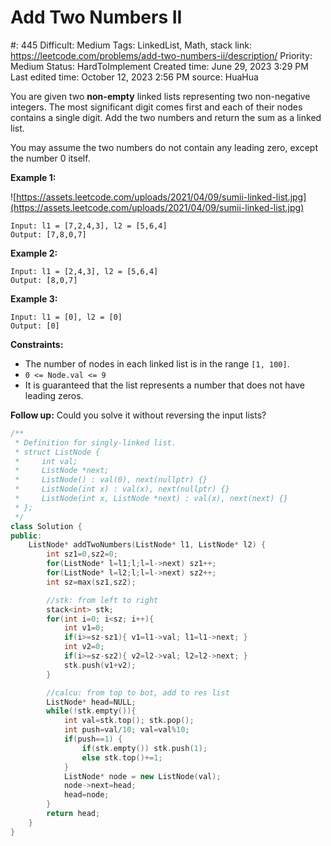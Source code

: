 # Add Two Numbers II

#: 445
Difficult: Medium
Tags: LinkedList, Math, stack
link: https://leetcode.com/problems/add-two-numbers-ii/description/
Priority: Medium
Status: HardToImplement
Created time: June 29, 2023 3:29 PM
Last edited time: October 12, 2023 2:56 PM
source: HuaHua

You are given two **non-empty** linked lists representing two non-negative integers. The most significant digit comes first and each of their nodes contains a single digit. Add the two numbers and return the sum as a linked list.

You may assume the two numbers do not contain any leading zero, except the number 0 itself.

**Example 1:**

![https://assets.leetcode.com/uploads/2021/04/09/sumii-linked-list.jpg](https://assets.leetcode.com/uploads/2021/04/09/sumii-linked-list.jpg)

```
Input: l1 = [7,2,4,3], l2 = [5,6,4]
Output: [7,8,0,7]

```

**Example 2:**

```
Input: l1 = [2,4,3], l2 = [5,6,4]
Output: [8,0,7]

```

**Example 3:**

```
Input: l1 = [0], l2 = [0]
Output: [0]

```

**Constraints:**

- The number of nodes in each linked list is in the range `[1, 100]`.
- `0 <= Node.val <= 9`
- It is guaranteed that the list represents a number that does not have leading zeros.

**Follow up:** Could you solve it without reversing the input lists?

```cpp
/**
 * Definition for singly-linked list.
 * struct ListNode {
 *     int val;
 *     ListNode *next;
 *     ListNode() : val(0), next(nullptr) {}
 *     ListNode(int x) : val(x), next(nullptr) {}
 *     ListNode(int x, ListNode *next) : val(x), next(next) {}
 * };
 */
class Solution {
public:
    ListNode* addTwoNumbers(ListNode* l1, ListNode* l2) {
        int sz1=0,sz2=0; 
        for(ListNode* l=l1;l;l=l->next) sz1++;
        for(ListNode* l=l2;l;l=l->next) sz2++;
        int sz=max(sz1,sz2);

        //stk: from left to right
        stack<int> stk;
        for(int i=0; i<sz; i++){
            int v1=0;
            if(i>=sz-sz1){ v1=l1->val; l1=l1->next; }
            int v2=0;
            if(i>=sz-sz2){ v2=l2->val; l2=l2->next; }
            stk.push(v1+v2);
        }

        //calcu: from top to bot, add to res list
        ListNode* head=NULL;
        while(!stk.empty()){
            int val=stk.top(); stk.pop();
            int push=val/10; val=val%10;
            if(push==1) {
                if(stk.empty()) stk.push(1);
                else stk.top()+=1;
            }
            ListNode* node = new ListNode(val);
            node->next=head;
            head=node;
        }
        return head;
    }
}
```